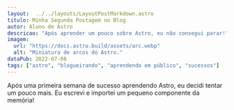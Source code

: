 ```yaml
---
layout:  ../../layouts/LayoutPostMarkdown.astro
titulo: Minha Segunda Postagem no Blog
autor: Aluno de Astro
descricao: "Após aprender um pouco sobre Astro, eu não consegui parar!"
imagem:
  url: "https://docs.astro.build/assets/arc.webp"
  alt: "Miniatura de arcos do Astro."
dataPub: 2022-07-08
tags: ["astro", "blogueirando", "aprendendo em público", "sucessos"]
---
```


Após uma primeira semana de sucesso aprendendo Astro, eu decidi tentar um pouco mais. Eu escrevi e importei um pequeno componente da memória!
